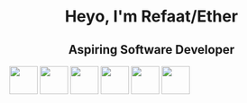 <div align="center">
  <h1> Heyo, I'm Refaat/Ether </h2>
</div>

<div align="center">
  <h2>
    Aspiring Software Developer
  </h2>
</div>

<div class="logo-container">
    <img width="50px" height="50px" src="https://cdn.worldvectorlogo.com/logos/html-1.svg"/>  
    <img width="50px" height="50px" src="https://upload.wikimedia.org/wikipedia/commons/thumb/6/62/CSS3_logo.svg/800px-CSS3_logo.svg.png"/>  
    <img width="50px" height="50px" src="https://upload.wikimedia.org/wikipedia/commons/6/6a/JavaScript-logo.png"/>  
    <img width="50px" height="50px" src="https://cdn-icons-png.flaticon.com/512/5968/5968322.png"/>  
    <img width="50px" height="50px" src="https://logos-download.com/wp-content/uploads/2016/10/Python_logo_icon.png"/> 
    <img width="50px" height="50px" src="https://cdn-icons-png.flaticon.com/512/226/226777.png"/>  
</div>
